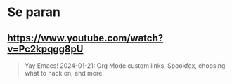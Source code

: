 # Se paran

## https://www.youtube.com/watch?v=Pc2kpqgg8pU

> Yay Emacs! 2024-01-21: Org Mode custom links, Spookfox, choosing what to hack on, and more 

